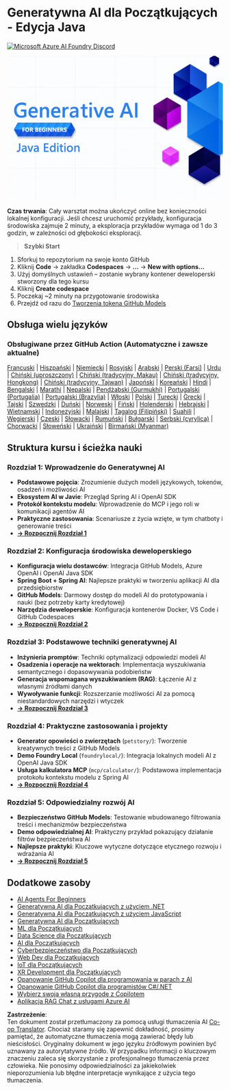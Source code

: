 <!--
CO_OP_TRANSLATOR_METADATA:
{
  "original_hash": "a49b35508745c032a0033d914df7901b",
  "translation_date": "2025-07-25T11:26:04+00:00",
  "source_file": "README.md",
  "language_code": "pl"
}
-->
# Generatywna AI dla Początkujących - Edycja Java
[![Microsoft Azure AI Foundry Discord](https://dcbadge.limes.pink/api/server/ByRwuEEgH4)](https://discord.com/invite/ByRwuEEgH4)

![Generatywna AI dla Początkujących - Edycja Java](../../translated_images/beg-genai-series.61edc4a6b2cc54284fa2d70eda26dc0ca2669e26e49655b842ea799cd6e16d2a.pl.png)

**Czas trwania**: Cały warsztat można ukończyć online bez konieczności lokalnej konfiguracji. Jeśli chcesz uruchomić przykłady, konfiguracja środowiska zajmuje 2 minuty, a eksploracja przykładów wymaga od 1 do 3 godzin, w zależności od głębokości eksploracji.

> **Szybki Start**

1. Sforkuj to repozytorium na swoje konto GitHub
2. Kliknij **Code** → zakładka **Codespaces** → **...** → **New with options...**
3. Użyj domyślnych ustawień – zostanie wybrany kontener deweloperski stworzony dla tego kursu
4. Kliknij **Create codespace**
5. Poczekaj ~2 minuty na przygotowanie środowiska
6. Przejdź od razu do [Tworzenia tokena GitHub Models](./02-SetupDevEnvironment/README.md#step-2-create-a-github-personal-access-token)

## Obsługa wielu języków

### Obsługiwane przez GitHub Action (Automatyczne i zawsze aktualne)

[Francuski](../fr/README.md) | [Hiszpański](../es/README.md) | [Niemiecki](../de/README.md) | [Rosyjski](../ru/README.md) | [Arabski](../ar/README.md) | [Perski (Farsi)](../fa/README.md) | [Urdu](../ur/README.md) | [Chiński (uproszczony)](../zh/README.md) | [Chiński (tradycyjny, Makau)](../mo/README.md) | [Chiński (tradycyjny, Hongkong)](../hk/README.md) | [Chiński (tradycyjny, Tajwan)](../tw/README.md) | [Japoński](../ja/README.md) | [Koreański](../ko/README.md) | [Hindi](../hi/README.md) | [Bengalski](../bn/README.md) | [Marathi](../mr/README.md) | [Nepalski](../ne/README.md) | [Pendżabski (Gurmukhi)](../pa/README.md) | [Portugalski (Portugalia)](../pt/README.md) | [Portugalski (Brazylia)](../br/README.md) | [Włoski](../it/README.md) | [Polski](./README.md) | [Turecki](../tr/README.md) | [Grecki](../el/README.md) | [Tajski](../th/README.md) | [Szwedzki](../sv/README.md) | [Duński](../da/README.md) | [Norweski](../no/README.md) | [Fiński](../fi/README.md) | [Holenderski](../nl/README.md) | [Hebrajski](../he/README.md) | [Wietnamski](../vi/README.md) | [Indonezyjski](../id/README.md) | [Malajski](../ms/README.md) | [Tagalog (Filipiński)](../tl/README.md) | [Suahili](../sw/README.md) | [Węgierski](../hu/README.md) | [Czeski](../cs/README.md) | [Słowacki](../sk/README.md) | [Rumuński](../ro/README.md) | [Bułgarski](../bg/README.md) | [Serbski (cyrylica)](../sr/README.md) | [Chorwacki](../hr/README.md) | [Słoweński](../sl/README.md) | [Ukraiński](../uk/README.md) | [Birmański (Myanmar)](../my/README.md)

## Struktura kursu i ścieżka nauki

### **Rozdział 1: Wprowadzenie do Generatywnej AI**
- **Podstawowe pojęcia**: Zrozumienie dużych modeli językowych, tokenów, osadzeń i możliwości AI
- **Ekosystem AI w Javie**: Przegląd Spring AI i OpenAI SDK
- **Protokół kontekstu modelu**: Wprowadzenie do MCP i jego roli w komunikacji agentów AI
- **Praktyczne zastosowania**: Scenariusze z życia wzięte, w tym chatboty i generowanie treści
- **[→ Rozpocznij Rozdział 1](./01-IntroToGenAI/README.md)**

### **Rozdział 2: Konfiguracja środowiska deweloperskiego**
- **Konfiguracja wielu dostawców**: Integracja GitHub Models, Azure OpenAI i OpenAI Java SDK
- **Spring Boot + Spring AI**: Najlepsze praktyki w tworzeniu aplikacji AI dla przedsiębiorstw
- **GitHub Models**: Darmowy dostęp do modeli AI do prototypowania i nauki (bez potrzeby karty kredytowej)
- **Narzędzia deweloperskie**: Konfiguracja kontenerów Docker, VS Code i GitHub Codespaces
- **[→ Rozpocznij Rozdział 2](./02-SetupDevEnvironment/README.md)**

### **Rozdział 3: Podstawowe techniki generatywnej AI**
- **Inżynieria promptów**: Techniki optymalizacji odpowiedzi modeli AI
- **Osadzenia i operacje na wektorach**: Implementacja wyszukiwania semantycznego i dopasowywania podobieństw
- **Generacja wspomagana wyszukiwaniem (RAG)**: Łączenie AI z własnymi źródłami danych
- **Wywoływanie funkcji**: Rozszerzanie możliwości AI za pomocą niestandardowych narzędzi i wtyczek
- **[→ Rozpocznij Rozdział 3](./03-CoreGenerativeAITechniques/README.md)**

### **Rozdział 4: Praktyczne zastosowania i projekty**
- **Generator opowieści o zwierzętach** (`petstory/`): Tworzenie kreatywnych treści z GitHub Models
- **Demo Foundry Local** (`foundrylocal/`): Integracja lokalnych modeli AI z OpenAI Java SDK
- **Usługa kalkulatora MCP** (`mcp/calculator/`): Podstawowa implementacja protokołu kontekstu modelu z Spring AI
- **[→ Rozpocznij Rozdział 4](./04-PracticalSamples/README.md)**

### **Rozdział 5: Odpowiedzialny rozwój AI**
- **Bezpieczeństwo GitHub Models**: Testowanie wbudowanego filtrowania treści i mechanizmów bezpieczeństwa
- **Demo odpowiedzialnej AI**: Praktyczny przykład pokazujący działanie filtrów bezpieczeństwa AI
- **Najlepsze praktyki**: Kluczowe wytyczne dotyczące etycznego rozwoju i wdrażania AI
- **[→ Rozpocznij Rozdział 5](./05-ResponsibleGenAI/README.md)**

## Dodatkowe zasoby 

- [AI Agents For Beginners](https://github.com/microsoft/ai-agents-for-beginners)
- [Generatywna AI dla Początkujących z użyciem .NET](https://github.com/microsoft/Generative-AI-for-beginners-dotnet)
- [Generatywna AI dla Początkujących z użyciem JavaScript](https://github.com/microsoft/generative-ai-with-javascript)
- [Generatywna AI dla Początkujących](https://github.com/microsoft/generative-ai-for-beginners)
- [ML dla Początkujących](https://aka.ms/ml-beginners)
- [Data Science dla Początkujących](https://aka.ms/datascience-beginners)
- [AI dla Początkujących](https://aka.ms/ai-beginners)
- [Cyberbezpieczeństwo dla Początkujących](https://github.com/microsoft/Security-101)
- [Web Dev dla Początkujących](https://aka.ms/webdev-beginners)
- [IoT dla Początkujących](https://aka.ms/iot-beginners)
- [XR Development dla Początkujących](https://github.com/microsoft/xr-development-for-beginners)
- [Opanowanie GitHub Copilot dla programowania w parach z AI](https://aka.ms/GitHubCopilotAI)
- [Opanowanie GitHub Copilot dla programistów C#/.NET](https://github.com/microsoft/mastering-github-copilot-for-dotnet-csharp-developers)
- [Wybierz swoją własną przygodę z Copilotem](https://github.com/microsoft/CopilotAdventures)
- [Aplikacja RAG Chat z usługami Azure AI](https://github.com/Azure-Samples/azure-search-openai-demo-java)

**Zastrzeżenie**:  
Ten dokument został przetłumaczony za pomocą usługi tłumaczenia AI [Co-op Translator](https://github.com/Azure/co-op-translator). Chociaż staramy się zapewnić dokładność, prosimy pamiętać, że automatyczne tłumaczenia mogą zawierać błędy lub nieścisłości. Oryginalny dokument w jego języku źródłowym powinien być uznawany za autorytatywne źródło. W przypadku informacji o kluczowym znaczeniu zaleca się skorzystanie z profesjonalnego tłumaczenia przez człowieka. Nie ponosimy odpowiedzialności za jakiekolwiek nieporozumienia lub błędne interpretacje wynikające z użycia tego tłumaczenia.